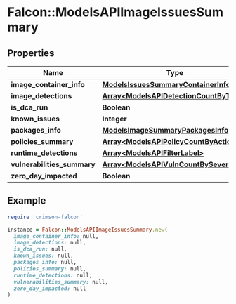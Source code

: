 # Falcon::ModelsAPIImageIssuesSummary

## Properties

| Name | Type | Description | Notes |
| ---- | ---- | ----------- | ----- |
| **image_container_info** | [**ModelsIssuesSummaryContainerInfo**](ModelsIssuesSummaryContainerInfo.md) |  |  |
| **image_detections** | [**Array&lt;ModelsAPIDetectionCountByType&gt;**](ModelsAPIDetectionCountByType.md) |  |  |
| **is_dca_run** | **Boolean** |  |  |
| **known_issues** | **Integer** |  |  |
| **packages_info** | [**ModelsImageSummaryPackagesInfo**](ModelsImageSummaryPackagesInfo.md) |  |  |
| **policies_summary** | [**Array&lt;ModelsAPIPolicyCountByAction&gt;**](ModelsAPIPolicyCountByAction.md) |  |  |
| **runtime_detections** | [**Array&lt;ModelsAPIFilterLabel&gt;**](ModelsAPIFilterLabel.md) |  |  |
| **vulnerabilities_summary** | [**Array&lt;ModelsAPIVulnCountBySeverity&gt;**](ModelsAPIVulnCountBySeverity.md) |  |  |
| **zero_day_impacted** | **Boolean** |  |  |

## Example

```ruby
require 'crimson-falcon'

instance = Falcon::ModelsAPIImageIssuesSummary.new(
  image_container_info: null,
  image_detections: null,
  is_dca_run: null,
  known_issues: null,
  packages_info: null,
  policies_summary: null,
  runtime_detections: null,
  vulnerabilities_summary: null,
  zero_day_impacted: null
)
```

